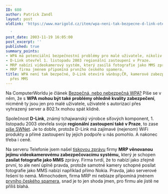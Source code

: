 ```yaml
---
ID: 680
author: Patrick Zandl
layout: post
oldlink: 'https://www.marigold.cz/item/wpa-neni-tak-bezpecne-d-link-otevira-v-cr-kamerove-zabezpeceni-avizuje-pres-mms

  '
post_date: 2003-11-19 16:05:00
post_excerpt: ''
published: true
summary_points:
- WPA má potenciální bezpečnostní problémy pro malé uživatele, nikoliv pro 802.1x.
- D-Link otevřel 1. listopadu 2003 regionální zastoupení v Praze.
- MRP nabízí videokamerový systém, který zasílá fotografie jako MMS zprávy.
- MRP firma jménem připomíná prvního českého spamera.
title: WPA není tak bezpečné, D-Link otevírá v&nbsp;ČR, kamerové zabezpečení avizuje
  přes MMS
---
```


<p>
Na ComputerWorldu je článek <A href="http://www.cw.cz/cw.nsf/ID/674338FD9FB03012C1256DDE0037E372">Bezpečná, nebo nebezpečná WPA?</A>&#160;Píše se v něm, že s <STRONG>WPA mohou být také problémy ohledně kvality zabezpečení</STRONG>, nicméně ty jsou jen pro malé uživatele, uživatelé s autorizací přes vyhrazený server a 802.1x mohou spát klidně. </p>

<p>
Společnost <STRONG>D-Link</STRONG>, známý tchajwanský výrobce síťových komponent, 1. listopadu 2003 otevřela svoje <STRONG>regionální zastoupení také v Praze</STRONG>, to zase <A href="http://swnet.cz/index.php?ID=19639" target=_blank>píše SWNet</A>. Je to dobře, protože D-Link má zajímavé (nejenom) WiFi produkty a přímé zastoupení by jejich podpoře u nás pomohlo. A nakonec třeba i ceně. </p>

<p>
Na serveru Telefonie jsem našel <A href="http://www.telefonie.cz/zprava.asp?id=3538" target=_blank>tiskovou zprávu</A> firmy <STRONG>MRP věnovanou jejímu videokamerovému zabezpečovacímu systému,</STRONG> který je schopen <STRONG>zasílat fotografie jako MMS</STRONG> zprávy. Firma tvrdí, že to nabízí jako zřejmě první, to ale není úplně pravda, protože samotné kamery schopné posílat fotografie jako MMS nabízí například přímo Nokia. Pravda, jako serverové řešení to nemá. Mimochodem, firma MRP mi neblaze připomíná jménem <A href="http://www.earchiv.cz/a801s600/a801s602.php3" target=_blank>prvního českého spamera</A>, snad je to jen shoda jmen, pro firmu ale jistě ne příliš blahá. </p>